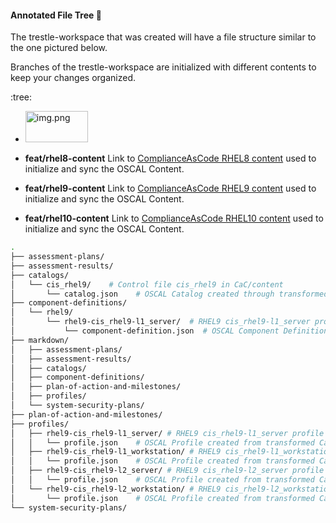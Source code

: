 #### Annotated File Tree 📂

The trestle-workspace that was created will have a file structure similar to the one pictured below.

Branches of the trestle-workspace are initialized with different contents to keep your changes organized. 

:tree: 
- <img alt="img.png" height="50" src="branches.png" width="100"/>
  

- **feat/rhel8-content**
Link to [ComplianceAsCode RHEL8 content](https://github.com/ComplianceAsCode/content/tree/master/products/rhel8) used to initialize and sync the OSCAL Content.

- **feat/rhel9-content**
Link to [ComplianceAsCode RHEL9 content](https://github.com/ComplianceAsCode/content/tree/master/products/rhel9) used to initialize and sync the OSCAL Content.


- **feat/rhel10-content**
Link to [ComplianceAsCode RHEL10 content](https://github.com/ComplianceAsCode/content/tree/master/products/rhel10) used to initialize and sync the OSCAL Content.

```bash
.
├── assessment-plans/
├── assessment-results/
├── catalogs/
│   └── cis_rhel9/    # Control file cis_rhel9 in CaC/content
│       └── catalog.json    # OSCAL Catalog created through transformed CaC/content
├── component-definitions/
│   └── rhel9/
│       └── rhel9-cis_rhel9-l1_server/  # RHEL9 cis_rhel9-l1_server profile from CaC/content
│           └── component-definition.json  # OSCAL Component Definition from transformed CaC/content
├── markdown/
│   ├── assessment-plans/
│   ├── assessment-results/
│   ├── catalogs/
│   ├── component-definitions/
│   ├── plan-of-action-and-milestones/
│   ├── profiles/
│   └── system-security-plans/
├── plan-of-action-and-milestones/
├── profiles/
│   ├── rhel9-cis_rhel9-l1_server/ # RHEL9 cis_rhel9-l1_server profile from CaC/content
│   │   └── profile.json    # OSCAL Profile created from transformed CaC/content
│   ├── rhel9-cis_rhel9-l1_workstation/ # RHEL9 cis_rhel9-l1_workstation profile from CaC/content
│   │   └── profile.json    # OSCAL Profile created from transformed CaC/content
│   ├── rhel9-cis_rhel9-l2_server/ # RHEL9 cis_rhel9-l2_server profile from CaC/content
│   │   └── profile.json    # OSCAL Profile created from transformed CaC/content
│   └── rhel9-cis_rhel9-l2_workstation/ # RHEL9 cis_rhel9-l2_workstation profile from CaC/content
│       └── profile.json    # OSCAL Profile created from transformed CaC/content
└── system-security-plans/

```
